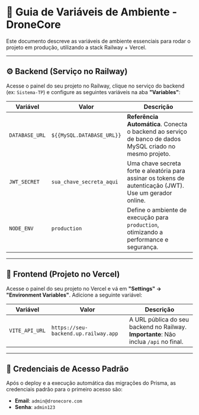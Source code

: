 # 📖 Guia de Variáveis de Ambiente - DroneCore

Este documento descreve as variáveis de ambiente essenciais para rodar o projeto em produção, utilizando a stack Railway + Vercel.

---

## ⚙️ Backend (Serviço no Railway)

Acesse o painel do seu projeto no Railway, clique no serviço do backend (ex: `Sistema-TP`) e configure as seguintes variáveis na aba **"Variables"**:

| Variável         | Valor                                                                  | Descrição                                                                                               |
| ---------------- | ---------------------------------------------------------------------- | ------------------------------------------------------------------------------------------------------- |
| `DATABASE_URL`   | `${{MySQL.DATABASE_URL}}`                                              | **Referência Automática**. Conecta o backend ao serviço de banco de dados MySQL criado no mesmo projeto. |
| `JWT_SECRET`     | `sua_chave_secreta_aqui`                                               | Uma chave secreta forte e aleatória para assinar os tokens de autenticação (JWT). Use um gerador online. |
| `NODE_ENV`       | `production`                                                           | Define o ambiente de execução para `production`, otimizando a performance e segurança.                |

---

## 🎨 Frontend (Projeto no Vercel)

Acesse o painel do seu projeto no Vercel e vá em **"Settings" -> "Environment Variables"**. Adicione a seguinte variável:

| Variável       | Valor                                     | Descrição                                                                      |
| -------------- | ----------------------------------------- | ------------------------------------------------------------------------------ |
| `VITE_API_URL` | `https://seu-backend.up.railway.app`      | A URL pública do seu backend no Railway. **Importante**: Não inclua `/api` no final. |

---

## 🔐 Credenciais de Acesso Padrão

Após o deploy e a execução automática das migrações do Prisma, as credenciais padrão para o primeiro acesso são:

-   **Email**: `admin@dronecore.com`
-   **Senha**: `admin123`
